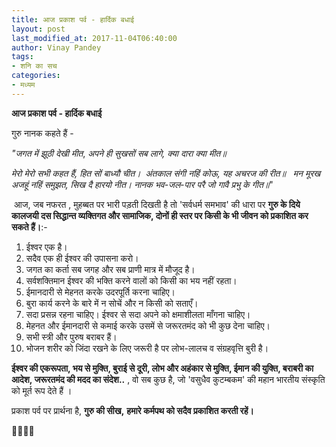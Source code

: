 ```yaml
---
title: आज प्रकाश पर्व - हार्दिक बधाई
layout: post
last_modified_at: 2017-11-04T06:40:00
author: Vinay Pandey
tags:
- शनि का सच
categories:
- मध्यम
---
```

**आज प्रकाश पर्व - हार्दिक बधाई**

गुरु नानक कहते हैं - 

*"जगत में झूठी देखी मीत*,
*अपने ही सुखसों सब लागे, क्या दारा क्या मीत॥*

*मेरो मेरो सभी कहत हैं, हित सों बाध्यौ चीत।*
 *अंतकाल संगी नहिं कोऊ, यह अचरज की रीत॥*
 
*मन मूरख अजहूं नहिं समुझत, सिख दै हारयो नीत।*
*नानक भव-जल-पार परै जो गावै प्रभु के गीत॥*"

 आज, जब नफरत , मुहब्बत पर भारी पड़ती दिखती है तो 'सर्वधर्म समभाव' की धारा पर **गुरु के दिये कालजयी दस सिद्धान्त व्यक्तिगत और सामाजिक, दोनों ही स्तर पर किसी के भी जीवन को प्रकाशित कर सकते हैं।**:-

1. ईश्वर एक है। 
2. सदैव एक ही ईश्वर की उपासना करो। 
3. जगत का कर्ता सब जगह और सब प्राणी मात्र में मौजूद है। 
4. सर्वशक्तिमान ईश्वर की भक्ति करने वालों को किसी का भय नहीं रहता। 
5. ईमानदारी से मेहनत करके उदरपूर्ति करना चाहिए। 
6. बुरा कार्य करने के बारे में न सोचें और न किसी को सताएँ। 
7. सदा प्रसन्न रहना चाहिए। ईश्वर से सदा अपने को क्षमाशीलता माँगना चाहिए। 
8. मेहनत और ईमानदारी से कमाई करके उसमें से जरूरतमंद को भी कुछ देना चाहिए। 
9. सभी स्त्री और पुरुष बराबर हैं। 
10. भोजन शरीर को जिंदा रखने के लिए जरूरी है पर लोभ-लालच व संग्रहवृत्ति बुरी है।

**ईश्वर की एकरूपता, भय से मुक्ति, बुराई से दूरी, लोभ और अहंकार से मुक्ति, ईमान की युक्ति, बराबरी का आदेश, जरूरतमंद की मदद का संदेश..** , वो सब कुछ है, जो 'वसुधैव कुटम्बकम' की महान भारतीय संस्कृति को मूर्त रूप देते हैं ।

प्रकाश पर्व पर प्रार्थना है,
**गुरु की सीख,**
**हमारे कर्मपथ को सदैव प्रकाशित करती रहें।**

🙏🌷🌷🙏


